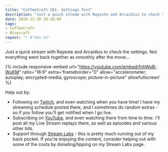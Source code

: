 ```yaml
---
title: "CoffeeCraft S01: Settings Test"
description: "Just a quick stream with Rayeste and Arcaidius to check the settings. Not everything went back together as smoothly after the move&hellip;"
date: 2020-11-30 20:30:00
tags:
- CoffeeCraft
- Minecraft
repost: "" #"dev.to"
---
```


Just a quick stream with Rayeste and Arcaidius to check the settings. Not everything went back together as smoothly after the move&hellip;

<!--more-->

{% include responsive-embed url="https://youtube.com/embed/fnhWgB-WuKM" ratio="16:9" extra='frameborder="0" allow="accelerometer; autoplay; encrypted-media; gyroscope; picture-in-picture" allowfullscreen' %}

Help out by:
 * Following on [Twtich](https://twitch.tv/AnonJr_Live), and even watching when you have time! I have my streaming schedule posted there, and I sometimes do random extras - so if you follow you'll get notified when I go live.
 * Subscribing on [YouTube](http://www.youtube.com/channel/UCXafqhKHbkSUIrq0LAuu0tw), and even watching there from time to time. I'll post all my Live Stream replays there, as well as episodes and various other bits.
 * Support through [Stream Labs](https://streamlabs.com/anonjr_live) - this is pretty much running out of my back pocket. If you're enjoying the content, consider helping out with some of the costs by donating/tipping on my Stream Labs page.
